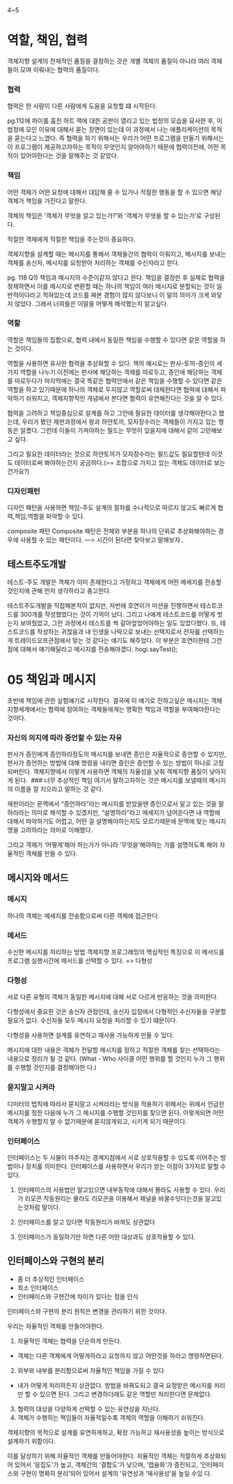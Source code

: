4~5

# 역할, 책임, 협력

객체지향 설계의 전체적인 품질을 결정하는 것은 개별 객체의 품질이 아니라 여러 객체들이 모여 이뤄내는 협력의 품질이다. 


### 협력

협력은 한 사람이 다른 사람에게 도움을 요청할 떄 시작된다.

pg.112에 파이를 훔친 하트 잭에 대한 공판이 열리고 있는 법정의 모습을 묘사한 후, 이 법정에 모인 이유에 대해서 묻는 장면이 있는데 이 과정에서 나는 애플리케이션의 목적을 묻는다고 느꼈다. 즉 협력을 하기 위해서는 우리가 어떤 프로그램을 만들기 위해서는 이 프로그램이 제공하고자하는 목적이 무엇인지 알아야하기 때문에 협력이전에, 어떤 목적이 있어야한다는 것을 말해주는 것 같았다.


### 책임
어떤 객체가 어떤 요청에 대해서 대답해 줄 수 있거나 적절한 행동을 할 수 있으면 해당 객체가 책임을 가진다고 말한다.

객체의 책임은 ‘객체가 무엇을 알고 있는가?’와 ‘객체가 무엇을 할 수 있는가’로 구성된다.

적절한 객체에게 적절한 책임을 주는것이 중요하다.


객체지향을 설계할 때는 메시지를 통해서 객체들간의 협력이 이뤄지고, 메시지를 보내는 객체를 송신자, 메시지를 요청받아 처리하는 객체를 수신자라고 한다.

pg. 118
Q1)
책임과 메시지의 수준이같지 않다고 한다. 책임을 결정한 후 실제로 협력을 정제하면서 이를 메시지로 변환할 때는 하나의 책임이 여러 메시지로 분할되는 것이 일반적이다라고 적혀있는데 코드를 짜본 경험이 많지 않다보니 이 말의 의미가 크게 와닿지 않았다. 그래서 너희들은 이말을 어떻게 해석했는지 알고싶다.

### 역할
역할은 책임들의 집합으로, 협력 내에서 동일한 책임을 수행할 수 있다면 같은 역할을 하는 것이다.

역할을 사용하면 유사한 협력을 추상화할 수 있다. 책의 예시로는 판사-토끼-증인의 세가지 역할을 나누기 이전에는 판사에 해당하는 객체를 따로두고, 증인에 해당하는 객체를 따로두다가 마지막에는 결국 똑같은 협력안에서 같은 책임을 수행할 수 있다면 같은 역할을 하고 있기때문에 하나의 객체로 두지않고 역할로써 대체한다면 협력에 대해서 파악하기 쉬워지고, 객체지향적인 개념에서 본다면 협력이 유연해진다는 것을 알 수 있다.

협력을 고려하고 책임중심으로 설계를 하고 그안에 필요한 데이터를 생각해야한다고 했는데, 우리가 봤던 재판과정에서 왕과 하얀토끼, 모자장수라는 객체들이 가지고 있는 행동은 알곘다. 그런데 이들이 가져야하는 필드는 무엇이 있을지에 대해서 같이 고민해보고 싶다.

그리고 필요한 데이터라는 것으로 하얀토끼가 모자장수라는 필드값도 필요할텐데 이것도 데이터로써 봐야하는건지 궁금하다.(== 조합으로 가지고 있는 객체도 데이터로 보는건가요?)


### 디자인패턴
디자인 패턴을 사용하면 책임-주도 설계의 절차를 수나적으로 따르지 않고도 빠르게 협력,책임,역할을 파악할 수 있다.

composite 패턴
Composite 패턴은 전체와 부분을 하나의 단위로 추상화해야하는 경우에 사용할 수 있는 패턴이다.
—> 시간이 된다면 찾아보고 말해보자..

## 테스트주도개발
테스트-주도 개발은 객체가 이미 존재한다고 가정하고 객체에게 어떤 메세지를 전송할 것인지에 관해 먼저 생각하라고 충고한다.

테스트주도개발을 직접해본적이 없지만,  저번에 호연이가 미션을 진행하면서 테스트코드를 300개를 작성했었다는 것이 기억이 났다. 그리고 나에게 테스트코드를 어떻게 썻는지 보여줬었고, 그런 과정에서 테스트를 싹 갈아엎었어야하는 일도 있었다했다. 또, 테스트코드를 작성하는 귀찮음과 내 인생을 나락으로 보내는 선택지로서 전자를 선택하는게 트레이드오프관점에서 맞는 것 같다는 얘기도 해주었다. 이 부분은 호연이한테 그런 점에 대해서 얘기해달라고 메시지를 전송해야겠다.
hogi.sayTest();


# 05 책임과 메시지
초반에 책임에 관한 실험얘기로 시작한다. 결국에 이 얘기로 전하고싶은 메시지는 객체지향세계에서는 협력에 참여하는 객체들에게는 명확한 책임과 역할을 부여해야한다는 것이다.

###  자신의 의지에 따라 증언할 수 있는 자유
판사가 증인에게 증언하라정도의 메시지를 보내면 증인은 자율적으로 증언할 수 있지만, 판사가 증언하는 방법에 대해 명령을 내리면 증인은 증언할 수 있는 방법이 하나로 고정되버린다. 객체지향에서 이렇게 사용하면 객체의 자율성을 낮춰 객체지향 품질이 낮아지게 된다.
 ### 너무 추상적인 책임
여기서 말하고자하는 것은 메시지를 보낼때의 메시지의 이름을 잘 지으라고 말하는 것 같다.

재판이라는 문맥에서 “증언하라”라는 메시지를 받았을땐 증인으로서 알고 있는 것을 말하라라는 의미로 해석할 수 있겠지만, “설명하라”라고 메세지가 넘어온다면 내 역할에 대해서 파악하기도 어렵고, 어떤 걸 설명해야하는지도 모르기때문에 문맥에 맞는 메시지명을 고려하라는 의미로 이해했다.

그리고 객체가 ‘어떻게’해야 하는가가 아니라 ‘무엇을’해야하는 가를 설명하도록 해야 자율적인 객체를 만들 수 있다.


## 메시지와 메서드
### 메시지
하나의 객체는 메세지를 전송함으로써 다른 객체에 접근한다. 

### 메서드
수신한 메시지를 처리하는 방법
객체지향 프로그래밍의 핵심적인 특징으로 이 메서드를 프로그램 실행시간에 메서드를 선택할 수 있다. => 다형성

### 다형성
서로 다른 유형의 객체가 동일한 메시지에 대해 서로 다르게 반응하는 것을 의미한다.

다형성에서 중요한 것은 송신자 관점인데, 송신자 입장에서 다형적인 수신자들을 구분할 필요가 없다. 수신자들 모두 메시지 요청을 처리할 수 있기 떄문이다.

다형성을 사용하면 설계를 유연하고 재사용 가능하게 만들 수 있다.

메시지에 대한 내용은 객체가 전달할 메시지를 정하고 적절한 객체를 찾는 선택하라는 내용으로 정리가 될 것 같다. (What - Who 사이클 어떤 행위를 할 것인지 누가 그 행위를 수행할 것인지를 결정해야한 다.)

### 묻지말고 시켜라
디미터의 법칙에 따라서 묻지말고 시켜라라는 방식을 적용하기 위해서는 위에서 언급한 메시지를 정한 다음에 누가 그 메시지를 수행할 것인지를 찾으면 된다. 이렇게되면 어떤 객체가 수행할지 알 수 없기때문에 묻지않게되고, 시키게 되기 때문이다.


### 인터페이스
인터페이스는 두 사물이 마주치는 경계지점에서 서로 상호작용할 수 있도록 이어주는 방법이나 장치를 의미한다. 인터페이스를 사용하면서 우리가 얻는 이점이 3가지로 말할 수 있다.
1. 인터페이스의 사용법만 알고있으면 내부동작에 대해서 몰라도 사용할 수 있다.
우리가 리모콘 작동원리는 몰라도 리모콘을 이용해서 채널을 바꿀수잇다는것을 알고있는것처럼 말이다.


2. 인터페이스를 알고 있다면 작동원리가 바껴도 상관없다

3. 인터페이스가 동일하기만 하면 다른 어떤 대상과도 상호작용할 수 있다.

## 인터페이스와 구현의 분리

- 좀 더 추상적인 인터페이스
- 최소 인터페이스
- 인터페이스와 구현간에 차이가 있다는 점을 인식

인터페이스와 구현의 분리 원칙은 변경을 관리하기 위한 것이다.

우리는 자율적인 객체를 만들어야한다.
1. 자율적인 객체는 협력을 단순하게 만든다.
- 객체는 다른 객체에게 어떻게하라고 요청하지 않고 어떤것을 하라고 명령하면된다.
2. 외부와 내부를 분리함으로써 자율적인 책임을 가질 수 있다
- 내가 어떻게 처리하든지 상관없다. 방법을 바꿔도되고 결국 요청받은 메시지를 처리만 할 수 있으면 된다. 그리고 변경하더래도 같은 역할만 처리한다면 문제없다.
3. 협력의 대상을 다양하게 선택할 수 있는 유연성을 지닌다.
4. 객체가 수행하는 책임들이 자율적일수록 객체의 역할을 이해하기 쉬워진다.

객체지향의 목적으로
설계를 유연하게하고,
확장 가능하고
재사용성을 높이는 방식으로 설계하기 위함이다.

이를 달성하기 위해 자율적인 객체를 만들어야한다.
자율적인 객체는 적절하게 추상화되어 있어서 ‘응집도’가 높고, 객체간의 ‘결합도’가 낮으며, ‘캡슐화’가 증진되고, ‘인터페이스와 구현이 명확히 분리’되어 있어서 설계의 ‘유연성과 ‘재사용성’을 높일 수있 다.
